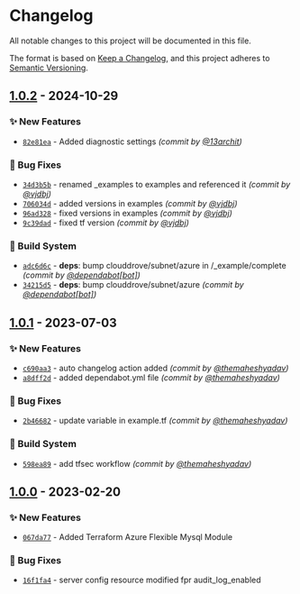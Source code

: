 # Changelog
All notable changes to this project will be documented in this file.

The format is based on [Keep a Changelog](https://keepachangelog.com/en/1.0.0/),
and this project adheres to [Semantic Versioning](https://semver.org/spec/v2.0.0.html).

## [1.0.2] - 2024-10-29
### :sparkles: New Features
- [`82e81ea`](https://github.com/clouddrove/terraform-azure-flexible-mysql/commit/82e81ea77b10b1779c8223773727a564417b25a4) - Added diagnostic settings *(commit by [@13archit](https://github.com/13archit))*

### :bug: Bug Fixes
- [`34d3b5b`](https://github.com/clouddrove/terraform-azure-flexible-mysql/commit/34d3b5bc24885be9d4bf692cc7b07718a4790560) - renamed _examples to examples and referenced it *(commit by [@vjdbj](https://github.com/vjdbj))*
- [`706034d`](https://github.com/clouddrove/terraform-azure-flexible-mysql/commit/706034dc905e57ce474e649bc4c146c0d38ca59a) - added versions in examples *(commit by [@vjdbj](https://github.com/vjdbj))*
- [`96ad328`](https://github.com/clouddrove/terraform-azure-flexible-mysql/commit/96ad3284773f4e8da8ced82e3875e36b3b21e6d2) - fixed versions in examples *(commit by [@vjdbj](https://github.com/vjdbj))*
- [`9c39dad`](https://github.com/clouddrove/terraform-azure-flexible-mysql/commit/9c39dad158dc968e1b9295154f926c31d2a81d28) - fixed tf version *(commit by [@vjdbj](https://github.com/vjdbj))*

### :construction_worker: Build System
- [`adc6d6c`](https://github.com/clouddrove/terraform-azure-flexible-mysql/commit/adc6d6c7effd447a7f0650dfa5eb22c182e90382) - **deps**: bump clouddrove/subnet/azure in /_example/complete *(commit by [@dependabot[bot]](https://github.com/apps/dependabot))*
- [`34215d5`](https://github.com/clouddrove/terraform-azure-flexible-mysql/commit/34215d5ce62fa8c870c05c96f63c09aa5cd16802) - **deps**: bump clouddrove/subnet/azure *(commit by [@dependabot[bot]](https://github.com/apps/dependabot))*


## [1.0.1] - 2023-07-03
### :sparkles: New Features
- [`c690aa3`](https://github.com/clouddrove/terraform-azure-flexible-mysql/commit/c690aa3ad0b3ae5d324c3820097e27cbaf7eb522) - auto changelog action added *(commit by [@themaheshyadav](https://github.com/themaheshyadav))*
- [`a8dff2d`](https://github.com/clouddrove/terraform-azure-flexible-mysql/commit/a8dff2d86d52f137b31846a64fd806d3fa29cd27) - added dependabot.yml file *(commit by [@themaheshyadav](https://github.com/themaheshyadav))*

### :bug: Bug Fixes
- [`2b46682`](https://github.com/clouddrove/terraform-azure-flexible-mysql/commit/2b46682fd03eb45fa2e748e9f03319e81b85254c) - update variable in example.tf *(commit by [@themaheshyadav](https://github.com/themaheshyadav))*

### :construction_worker: Build System
- [`598ea89`](https://github.com/clouddrove/terraform-azure-flexible-mysql/commit/598ea89749d86f64f73c1fe2b246e283424e664b) - add tfsec workflow *(commit by [@themaheshyadav](https://github.com/themaheshyadav))*


## [1.0.0] - 2023-02-20
### :sparkles: New Features
- [`067da77`](https://github.com/clouddrove/terraform-azure-flexible-mysql/commit/067da77d19bc8bd8bbbf48d204ba8a49919e4ccc) - Added Terraform Azure Flexible Mysql Module

### :bug: Bug Fixes
- [`16f1fa4`](https://github.com/clouddrove/terraform-azure-flexible-mysql/commit/16f1fa41c039c4cd05cd91c23ab8cbd1cf5ae8df) - server config resource modified fpr audit_log_enabled


[1.0.0]: https://github.com/clouddrove/terraform-azure-flexible-mysql/compare/1.0.0...master

[1.0.1]: https://github.com/clouddrove/terraform-azure-flexible-mysql/compare/1.0.0...1.0.1

[1.0.2]: https://github.com/clouddrove/terraform-azure-flexible-mysql/compare/1.0.1...1.0.2

